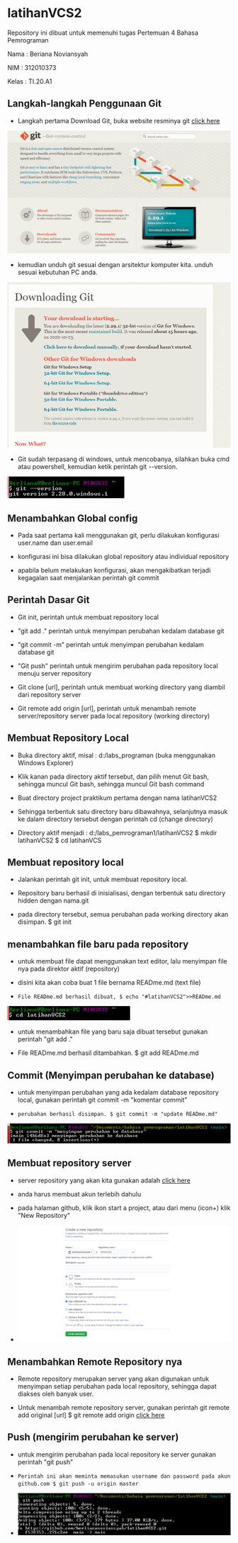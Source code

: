 # latihanVCS2

Repository ini dibuat untuk memenuhi tugas Pertemuan 4 Bahasa Pemrograman

Nama : Beriana Noviansyah

NIM : 312010373

Kelas : TI.20.A1

## Langkah-langkah Penggunaan Git


* Langkah pertama Download Git, buka website resminya git [click here](https://git-scm.com/)

![downlaod git-scm](coding-git/git-scm.PNG)

* kemudian unduh git sesuai dengan arsitektur komputer kita. unduh sesuai kebutuhan PC anda.

![download git-bit](coding-git/git-bit.PNG)

* Git sudah terpasang di windows, untuk mencobanya, silahkan buka cmd atau powershell, kemudian ketik perintah git --version.

![download git version](coding-git/git-version.PNG)

## Menambahkan Global config

* Pada saat pertama kali menggunakan git, perlu dilakukan konfigurasi user.name dan user.email

* konfigurasi ini bisa dilakukan global repository atau individual repository

* apabila belum melakukan konfigurasi, akan mengakibatkan terjadi kegagalan saat menjalankan perintah git commit


## Perintah Dasar Git

* Git init, perintah untuk membuat repository local

* "git add ." perintah untuk menyimpan perubahan kedalam database git

* "git commit -m" perintah untuk menyimpan perubahan kedalam database git

* "Git push" perintah untuk mengirim perubahan pada repository local menuju server repository

* Git clone [url], perintah untuk membuat working directory yang diambil dari repository server

* Git remote add origin [url], perintah untuk menambah remote server/repository server pada local repository (working directory)

## Membuat Repository Local

* Buka directory aktif, misal : d:/labs_programan (buka menggunakan Windows Explorer)


* Klik kanan pada directory aktif tersebut, dan pilih menut Git bash, sehingga muncul Git bash, sehingga muncul Git bash command

* Buat directory project praktikum pertama dengan nama latihanVCS2

* Sehingga terbentuk satu directory baru dibawahnya, selanjutnya masuk ke dalam directory tersebut dengan perintah cd (change directory)

* Directory aktif menjadi : d:/labs_pemrograman1/latihanVCS2 $ mkdir latihanVCS2 $ cd latihanVCS

## Membuat repository local 

* Jalankan  perintah git init, untuk membuat repository local.

* Repository baru berhasil di inisialisasi, dengan terbentuk satu directory hidden dengan nama.git

* pada directory tersebut, semua perubahan pada working directory akan disimpan. $ git init

## menambahkan file baru pada repository

* untuk membuat file dapat menggunakan text editor, lalu menyimpan file nya pada direktor aktif (repository)

* disini kita akan coba buat 1 file bernama READme.md (text file)

* `File READme.md berhasil dibuat, $ echo "#latihanVCS2">>READme.md` <br>

![download git-latihanVCS2](coding-git/git-latihanvcs2.PNG)

* untuk menambahkan file yang baru saja dibuat tersebut gunakan perintah "git add ."

* File READme.md berhasil ditambahkan. $ git add READme.md

## Commit (Menyimpan perubahan ke database)

* untuk menyimpan perubahan yang ada kedalam database repository local, gunakan perintah git commit -m "komentar commit"

* `perubahan berhasil disimpan. $ git commit -m "update READme.md"` <br>

![download git-commit](coding-git/git-commit.PNG)

## Membuat repository server

* server repository yang akan kita gunakan adalah [click here](http://github.com)

* anda harus membuat akun terlebih dahulu

* pada halaman github, klik ikon start a project, atau dari menu (icon+) klik "New Repository" <br>

* ![download github-newrepository](coding-git/github-newrepo.PNG)

## Menambahkan Remote Repository nya

* Remote repository merupakan server yang akan digunakan untuk menyimpan setiap perubahan pada local repository, sehingga dapat diakses oleh banyak user.

* Untuk menambah remote repository server, gunakan perintah git remote add original [url] $ git remote add origin [click here](https://github.com/berliananoviansyah/latihanVCS2)

## Push (mengirim perubahan ke server)

* untuk mengirim perubahan pada local repository ke server gunakan perintah "git push"

* `Perintah ini akan meminta memasukan username dan password pada akun github.com $ git push -u origin master` <br>

* ![download git-push](coding-git/git-push.PNG)



